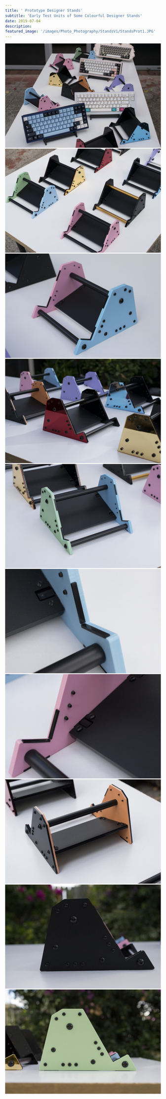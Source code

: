 ```yaml
---
title: ' Prototype Designer Stands'
subtitle: 'Early Test Units of Some Colourful Designer Stands'
date: 2019-07-04
description: 
featured_image: '/images/Photo_Photography/StandsV1/StandsProt1.JPG'
---
```


<div class="gallery" data-columns="1">
    <img src="/images/Photo_Photography/StandsV1/StandsProt10.JPG">
</div>


<div class="gallery" data-columns="3">
    <img src="/images/Photo_Photography/StandsV1/StandsProt1.JPG">
    <img src="/images/Photo_Photography/StandsV1/StandsProt2.JPG">
    <img src="/images/Photo_Photography/StandsV1/StandsProt3.JPG">
    <img src="/images/Photo_Photography/StandsV1/StandsProt4.JPG">
    <img src="/images/Photo_Photography/StandsV1/StandsProt5.JPG">
    <img src="/images/Photo_Photography/StandsV1/StandsProt6.JPG">
    <img src="/images/Photo_Photography/StandsV1/StandsProt7.JPG">
    <img src="/images/Photo_Photography/StandsV1/StandsProt8.JPG">
    <img src="/images/Photo_Photography/StandsV1/StandsProt9.JPG">
</div>

